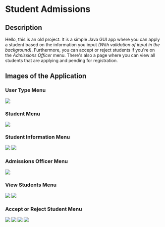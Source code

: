 # Student Admissions

## Description

Hello, this is an old project. It is a simple Java GUI app where you can apply a student based on the information you input _(With validation of input in the background)_. Furthermore, you can accept or reject students if you're on the _Admissions Officer_ menu. There's also a page where you can view all students that are applying and pending for registration. 

## Images of the Application

### User Type Menu

![](images/UserTypeMenu.JPG)

### Student Menu

![](images/StudentMenu.JPG)

### Student Information Menu

![](images/StudentInformationMenu.JPG)
![](images/StudentInformationMenuConfirmation.JPG)

### Admissions Officer Menu

![](images/AdmissionsOfficerMenu.JPG)

### View Students Menu

![](images/ViewStudentsMenu1.JPG)
![](images/ViewStudentsMenu2.JPG)

### Accept or Reject Student Menu

![](images/AcceptOrRejectStudentMenu.JPG)
![](images/AcceptedStudent.JPG)
![](images/RejectedStudent.JPG)
![](images/InputValidation-AcceptOrReject.JPG)
